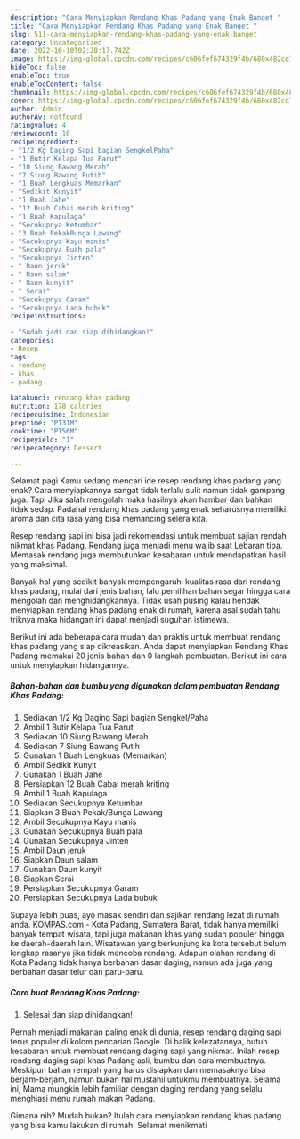 ```yaml
---
description: "Cara Menyiapkan Rendang Khas Padang yang Enak Banget "
title: "Cara Menyiapkan Rendang Khas Padang yang Enak Banget "
slug: 511-cara-menyiapkan-rendang-khas-padang-yang-enak-banget
category: Uncategorized
date: 2022-10-10T02:20:17.742Z
image: https://img-global.cpcdn.com/recipes/c606fef674329f4b/680x482cq70/rendang-khas-padang-foto-resep-utama.jpg
hideToc: false
enableToc: true
enableTocContent: false
thumbnail: https://img-global.cpcdn.com/recipes/c606fef674329f4b/680x482cq70/rendang-khas-padang-foto-resep-utama.jpg
cover: https://img-global.cpcdn.com/recipes/c606fef674329f4b/680x482cq70/rendang-khas-padang-foto-resep-utama.jpg
author: Admin
authorAv: notfound
ratingvalue: 4
reviewcount: 10
recipeingredient:
- "1/2 Kg Daging Sapi bagian SengkelPaha"
- "1 Butir Kelapa Tua Parut"
- "10 Siung Bawang Merah"
- "7 Siung Bawang Putih"
- "1 Buah Lengkuas Memarkan"
- "Sedikit Kunyit"
- "1 Buah Jahe"
- "12 Buah Cabai merah kriting"
- "1 Buah Kapulaga"
- "Secukupnya Ketumbar"
- "3 Buah PekakBunga Lawang"
- "Secukupnya Kayu manis"
- "Secukupnya Buah pala"
- "Secukupnya Jinten"
- " Daun jeruk"
- " Daun salam"
- " Daun kunyit"
- " Serai"
- "Secukupnya Garam"
- "Secukupnya Lada bubuk"
recipeinstructions:

- "Sudah jadi dan siap dihidangkan!"
categories:
- Resep
tags:
- rendang
- khas
- padang

katakunci: rendang khas padang 
nutrition: 178 calories
recipecuisine: Indonesian
preptime: "PT31M"
cooktime: "PT56M"
recipeyield: "1"
recipecategory: Dessert

---
```



Selamat pagi Kamu sedang mencari ide resep rendang khas padang yang enak? Cara menyiapkannya sangat tidak terlalu sulit namun tidak gampang juga. Tapi Jika salah mengolah maka hasilnya akan hambar dan bahkan tidak sedap. Padahal rendang khas padang yang enak seharusnya memiliki aroma dan cita rasa yang bisa memancing selera kita.


Resep rendang sapi ini bisa jadi rekomendasi untuk membuat sajian rendah nikmat khas Padang. Rendang juga menjadi menu wajib saat Lebaran tiba. Memasak rendang juga membutuhkan kesabaran untuk mendapatkan hasil yang maksimal.

Banyak hal yang sedikit banyak mempengaruhi kualitas rasa dari rendang khas padang, mulai dari jenis bahan, lalu pemilihan bahan segar hingga cara mengolah dan menghidangkannya. Tidak usah pusing kalau hendak menyiapkan rendang khas padang enak di rumah, karena asal sudah tahu triknya maka hidangan ini dapat menjadi suguhan istimewa.


Berikut ini ada beberapa cara mudah dan praktis untuk membuat rendang khas padang yang siap dikreasikan. Anda dapat menyiapkan Rendang Khas Padang memakai 20 jenis bahan dan 0 langkah pembuatan. Berikut ini cara untuk menyiapkan hidangannya.

<!--inarticleads1-->

##### Bahan-bahan dan bumbu yang digunakan dalam pembuatan Rendang Khas Padang:

1. Sediakan 1/2 Kg Daging Sapi bagian Sengkel/Paha
1. Ambil 1 Butir Kelapa Tua Parut
1. Sediakan 10 Siung Bawang Merah
1. Sediakan 7 Siung Bawang Putih
1. Gunakan 1 Buah Lengkuas (Memarkan)
1. Ambil Sedikit Kunyit
1. Gunakan 1 Buah Jahe
1. Persiapkan 12 Buah Cabai merah kriting
1. Ambil 1 Buah Kapulaga
1. Sediakan Secukupnya Ketumbar
1. Siapkan 3 Buah Pekak/Bunga Lawang
1. Ambil Secukupnya Kayu manis
1. Gunakan Secukupnya Buah pala
1. Gunakan Secukupnya Jinten
1. Ambil  Daun jeruk
1. Siapkan  Daun salam
1. Gunakan  Daun kunyit
1. Siapkan  Serai
1. Persiapkan Secukupnya Garam
1. Persiapkan Secukupnya Lada bubuk


Supaya lebih puas, ayo masak sendiri dan sajikan rendang lezat di rumah anda. KOMPAS.com - Kota Padang, Sumatera Barat, tidak hanya memiliki banyak tempat wisata, tapi juga makanan khas yang sudah populer hingga ke daerah-daerah lain. Wisatawan yang berkunjung ke kota tersebut belum lengkap rasanya jika tidak mencoba rendang. Adapun olahan rendang di Kota Padang tidak hanya berbahan dasar daging, namun ada juga yang berbahan dasar telur dan paru-paru. 

<!--inarticleads2-->

##### Cara buat Rendang Khas Padang:


1. Selesai dan siap dihidangkan!

Pernah menjadi makanan paling enak di dunia, resep rendang daging sapi terus populer di kolom pencarian Google. Di balik kelezatannya, butuh kesabaran untuk membuat rendang daging sapi yang nikmat. Inilah resep rendang daging sapi khas Padang asli, bumbu dan cara membuatnya. Meskipun bahan rempah yang harus disiapkan dan memasaknya bisa berjam-berjam, namun bukan hal mustahil untukmu membuatnya. Selama ini, Mama mungkin lebih familiar dengan daging rendang yang selalu menghiasi menu rumah makan Padang. 

Gimana nih? Mudah bukan? Itulah cara menyiapkan rendang khas padang yang bisa kamu lakukan di rumah. Selamat menikmati
